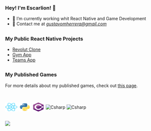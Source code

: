 ### Hey! I'm Escarlion! 👋

- 🔭 I’m currently working whit React Native and Game Development
- 📩 Contact me at *gustavomherrera@gmail.com*
##

### My Public React Native Projects
- [Revolut Clone](https://github.com/Escarlion/fintech)
- [Gym App](https://github.com/Escarlion/igniteGym)
- [Teams App](https://github.com/Escarlion/TeamsApp)

##

### My Published Games
For more details about my published games, check out [this page](games/games.md). 

##

<div style="display: inline_block"><br>
  <img align="center" alt="Csharp" height="30" width="40" src="https://github.com/devicons/devicon/blob/v2.16.0/icons/react/react-original.svg">
  <img align="center" alt="Python" height="30" width="40" src="https://raw.githubusercontent.com/devicons/devicon/master/icons/python/python-original.svg">
  <img align="center" alt="Csharp" height="30" width="40" src="https://raw.githubusercontent.com/devicons/devicon/master/icons/csharp/csharp-original.svg">
  <img align="center" alt="Csharp" height="30" width="40" src="https://cdn.jsdelivr.net/gh/devicons/devicon@latest/icons/java/java-original-wordmark.svg">
  <img align="center" alt="Csharp" height="30" width="40" src="https://cdn.jsdelivr.net/gh/devicons/devicon@latest/icons/unity/unity-original.svg">
</div>

##

<div>
    <a href="nkedin.com/in/gustavo-mello-herrera-a4b779224/" target="_blank"><img src="https://img.shields.io/badge/-LinkedIn-%230077B5?style=for-the-badge&logo=linkedin&logoColor=white" target="_blank"></a> 
</div>
